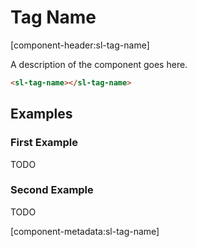 # Tag Name

[component-header:sl-tag-name]

A description of the component goes here.

```html preview
<sl-tag-name></sl-tag-name>
```

## Examples

### First Example

TODO

### Second Example

TODO

[component-metadata:sl-tag-name]
